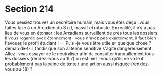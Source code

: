 # Section 214

Vous pensiez trouvez un secrétaire humain, mais vous êtes déçu :
vous faites face à un Arcadien du S ud, massif et robuste. En
réalité, il n'y a pas lieu de vous en étonner : les Arcadiens
surveillent de près tous les dossiers. Il vous regarde avec
étonnement : vous n'avez pas exactement, il faut bien l'avouer, le
profil étudiant !
— Puis -je vous être  utile en quelque chose ? deman de-t-il, tandis
que son antenne sensitive s'agite dangereusement.
Allez -vous essayer de le neutraliser afin de consulter
tranquillement tous les dossiers (rendez -vous au 107) ou
estimez -vous qu'ils ne va lent probablement pas la peine de tente r
une action aussi risquée (ren dez-vous au 58) ?